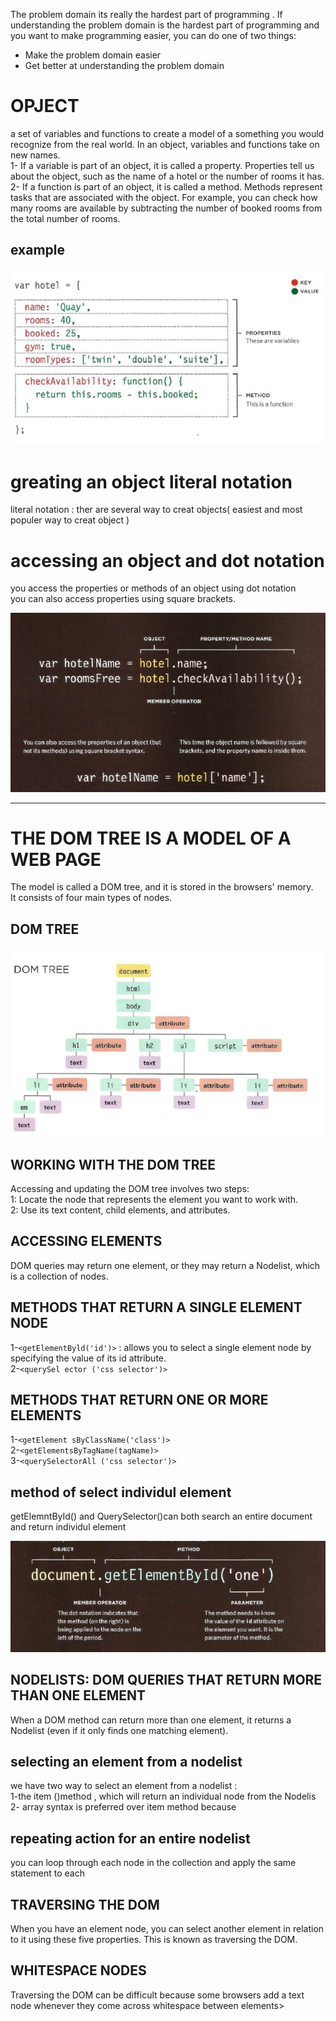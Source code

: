 The problem domain its really the hardest part of programming .
If understanding the problem domain is the hardest part of programming and you want to make programming easier, you can do one of two things:

- Make the problem domain easier
- Get better at understanding the problem domain
# OPJECT 
a set of variables and functions to create a model of a something you would recognize from the real world. In an object, variables and functions take on new names.<br>
1- If a variable is part of an object, it is called a property. Properties tell us about the object, such as the name of a hotel or the number of rooms it has.<br>
2- If a function is part of an object, it is called a method. Methods represent tasks that are associated with the object. For example, you can check how many rooms are available by subtracting the number of booked rooms from the total number of rooms.<br>
## example 

![img](../assets/jfkjfff.png)

# greating an object literal notation
literal notation : ther are several way to creat objects( easiest and most populer way to creat object )

# accessing an object and dot notation 
you access the properties or methods of an object using dot notation <br>
you can also access properties using square brackets.<br>

![img](../assets/jdhdf.png)

-------------------------------------------------------------------------------------

# THE DOM TREE IS A MODEL OF A WEB PAGE
The model is called a DOM tree, and it is stored in the browsers' memory.<br>
It consists of four main types of nodes.<br>

## DOM TREE 
![img](../assets/huljtt.png)

## WORKING WITH THE DOM TREE
Accessing and updating the DOM tree involves two steps:<br>
1: Locate the node that represents the element you want to work with.<br>
2: Use its text content, child elements, and attributes.<br>

## ACCESSING ELEMENTS
DOM queries may return one element, or they may return a Nodelist, which is a collection of nodes. 

## METHODS THAT RETURN A SINGLE ELEMENT NODE
1-`<getElementByld('id')>`  : allows you to select a single element node by specifying the value of its id attribute.<br>
2-`<querySel ector ('css selector')>`<br>

## METHODS THAT RETURN ONE OR MORE ELEMENTS 
1-`<getElement sByClassName('class')>`<br>
2-`<getElementsByTagName(tagName)>`<br>
3-`<querySelectorAll ('css selector')>`<br>

## method of select individul element 
getElemntById() and QuerySelector()can both search an entire document and return individul element 

![img](../assets/jdhiut.png)

## NODELISTS: DOM QUERIES THAT RETURN MORE THAN ONE ELEMENT
When a DOM method can return more than one element, it returns a Nodelist (even if it only finds one matching element).<br>

## selecting an element from a nodelist
we have two way to select an element from a nodelist :<br>
1-the item ()method , which will return an individual node from the Nodelis<br>
2- array syntax is preferred over item method because <br>
## repeating action for an entire nodelist 
you can loop through  each node in the collection and apply the same statement to each <br>

## TRAVERSING THE DOM
When you have an element node, you can select another element in relation to it using these five properties. This is known as traversing the DOM.<br>
## WHITESPACE NODES
Traversing the DOM can be difficult because some browsers add a text node whenever they come across whitespace between elements><br>






